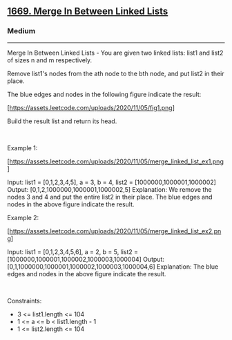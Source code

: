 <h2><a href="https://leetcode.com/problems/merge-in-between-linked-lists/">1669. Merge In Between Linked Lists</a></h2><h3>Medium</h3><hr>Merge In Between Linked Lists - You are given two linked lists: list1 and list2 of sizes n and m respectively.

Remove list1's nodes from the ath node to the bth node, and put list2 in their place.

The blue edges and nodes in the following figure indicate the result:

[https://assets.leetcode.com/uploads/2020/11/05/fig1.png]

Build the result list and return its head.

 

Example 1:

[https://assets.leetcode.com/uploads/2020/11/05/merge_linked_list_ex1.png]


Input: list1 = [0,1,2,3,4,5], a = 3, b = 4, list2 = [1000000,1000001,1000002]
Output: [0,1,2,1000000,1000001,1000002,5]
Explanation: We remove the nodes 3 and 4 and put the entire list2 in their place. The blue edges and nodes in the above figure indicate the result.


Example 2:

[https://assets.leetcode.com/uploads/2020/11/05/merge_linked_list_ex2.png]


Input: list1 = [0,1,2,3,4,5,6], a = 2, b = 5, list2 = [1000000,1000001,1000002,1000003,1000004]
Output: [0,1,1000000,1000001,1000002,1000003,1000004,6]
Explanation: The blue edges and nodes in the above figure indicate the result.


 

Constraints:

 * 3 <= list1.length <= 104
 * 1 <= a <= b < list1.length - 1
 * 1 <= list2.length <= 104